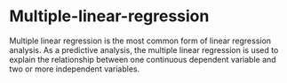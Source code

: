# Multiple-linear-regression
Multiple linear regression is the most common form of linear regression analysis. As a predictive analysis, the multiple linear regression is used to explain the relationship between one continuous dependent variable and two or more independent variables.
